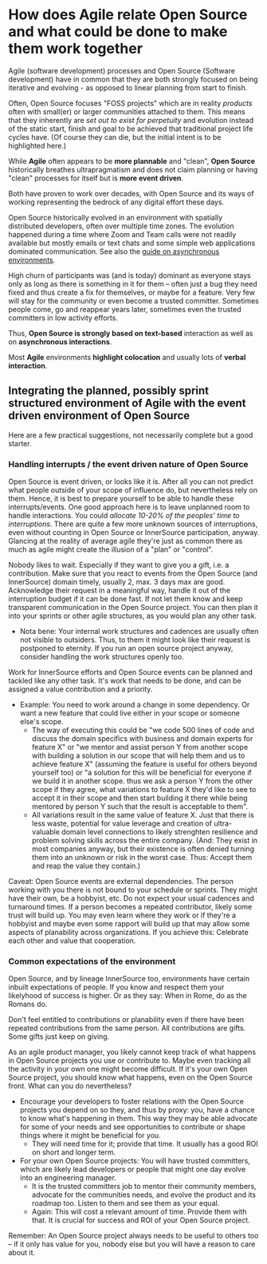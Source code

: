 # How does Agile relate Open Source and what could be done to make them work together

Agile (software development) processes and Open Source (Software development) have in common that they are both strongly focused on being iterative and evolving - as opposed to linear planning from start to finish.

Often, Open Source focuses "FOSS projects" which are in reality _products_ often with small(er) or larger communities attached to them. This means that they inherently are _set out to exist for perpetuity_ and evolution instead of the static start, finish and goal to be achieved that traditional project life cycles have.  (Of course they can die, but the initial intent is to be highlighted here.)

While **Agile** often appears to be **more plannable** and "clean", **Open Source** historically breathes ultrapragmatism and does not claim planning or having "clean" processes for itself but is **more event driven**.

Both have proven to work over decades, with Open Source and its ways of working representing the bedrock of any digital effort these days.

Open Source historically evolved in an environment with spatially distributed developers, often over multiple time zones. The evolution happened during a time where Zoom and Team calls were not readily available but mostly emails or text chats and some simple web applications dominated communication. See also the [guide on asynchronous environments](https://github.com/project-origin/origin-collaboration/blob/main/guides/acting_in_asynchronous_environments.md).

High churn of participants was (and is today) dominant as everyone stays only as long as there is something in it for them – often just a bug they need fixed and thus create a fix for themselves, or maybe for a feature. Very few will stay for the community or even become a trusted committer. Sometimes people come, go and reappear years later, sometimes even the trusted committers in low activity efforts.

Thus, **Open Source is strongly based on text-based** interaction as well as on **asynchronous interactions**.

Most **Agile** environments **highlight colocation** and usually lots of **verbal interaction**.

## Integrating the planned, possibly sprint structured environment of Agile with the event driven environment of Open Source

Here are a few practical suggestions, not necessarily complete but a good starter.

### Handling interrupts / the event driven nature of Open Source

Open Source is event driven, or looks like it is. After all you can not predict what people outside of your scope of influence do, but nevertheless rely on them.
Hence, it is best to prepare yourself to be able to handle these interrupts/events. 
One good approach here is to leave unplanned room to handle interactions. You could _allocate 10-20% of the peoples' time to interruptions_.
There are quite a few more unknown sources of interruptions, even without counting in Open Source or InnerSource participation, anyway. Glancing at the reality of average agile they're just as common there as much as agile might create the illusion of a "plan" or "control".

Nobody likes to wait. Especially if they want to give you a gift, i.e. a contribution.
Make sure that you react to events from the Open Source (and InnerSource) domain timely, usually 2, max. 3 days max are good.
Acknowledge their request in a meaningful way, handle it out of the interruption budget if it can be done fast. If not let them know and keep transparent communication in the Open Source project. You can then plan it into your sprints or other agile structures, as you would plan any other task.
  - Nota bene: Your internal work structures and cadences are usually often not visible to outsiders. Thus, to them it might look like their request is postponed to eternity. If you run an open source project anyway, consider handling the work structures openly too. 

Work for InnerSource efforts and Open Source events can be planned and tackled like any other task. It's work that needs to be done, and can be assigned a value contribution and a priority. 
  - Example: You need to work around a change in some dependency. Or want a new feature that could live either in your scope or someone else's scope. 
    - The way of executing this could be "we code 500 lines of code and discuss the domain specifics with business and domain experts for feature X" or "we mentor and assist person Y from another scope with building a solution in our scope that will help them and us to achieve feature X" (assuming the feature is useful for others beyond yourself too)  or "a solution for this will be beneficial for everyone if we build it in another scope. thus we ask a person Y from the other scope if they agree, what variations to feature X they'd like to see to accept it in their scope and then start building it there while being mentored by person Y such that the result is acceptable to them".
    - All variations result in the same value of feature X. Just that there is less waste, potential for value leverage and creation of ultra-valuable domain level connections to likely strenghten resilience and problem solving skills across the entire company. (And: They exist in most companies anyway, but their existence is often denied turning them into an unknown or risk in the worst case. Thus: Accept them and reap the value they contain.)  

Caveat: Open Source events are external dependencies.
The person working with you there is not bound to your schedule or sprints. They might have their own, be a hobbyist, etc. Do not expect your usual cadences and turnaround times.
If a person becomes a repeated contributor, likely some trust will build up. You may even learn where they work or if they're a hobbyist and maybe even some rapport will build up that may allow some aspects of planability across organizations.
If you achieve this: Celebrate each other and value that cooperation.  		

### Common expectations of the environment

Open Source, and by lineage InnerSource too, environments have certain inbuilt expectations of people. If you know and respect them your likelyhood of success is higher. 
Or as they say: When in Rome, do as the Romans do. 

Don't feel entitled to contributions or planability even if there have been repeated contributions from the same person. All contributions are gifts. Some gifts just keep on giving.

As an agile product manager, you likely cannot keep track of what happens in Open Source projects you use or contribute to. Maybe even tracking all the activity in your own one might become difficult.
If it's your own Open Source project, you should know what happens, even on the Open Source front. What can you do nevertheless?
 - Encourage your developers to foster relations with the Open Source projects you depend on so they, and thus by proxy: you,  have a chance to know what's happening in them. This way they may be able advocate for some of your needs and see opportunities to contribute or shape things where it might be beneficial for you. 
   - They will need time for it; provide that time. It usually has a good ROI on short and longer term.
 - For your own Open Source projects: You will have trusted committers, which are likely lead developers or people that might one day evolve into an engineering manager. 
   - It is the trusted committers job to mentor their community members, advocate for the communities needs, and evolve the product and its roadmap too. Listen to them and see them as your equal.
   - Again: This will cost a relevant amount of time. Provide them with that. It is crucial for success and ROI of your Open Source project.

Remember: An Open Source project always needs to be useful to others too – if it only has value for you, nobody else but you will have a reason to care about it.
